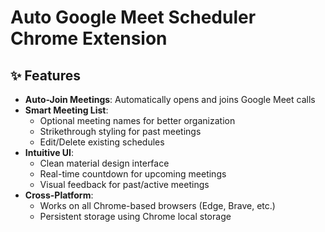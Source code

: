 # Auto Google Meet Scheduler Chrome Extension

## ✨ Features

- **Auto-Join Meetings**: Automatically opens and joins Google Meet calls
- **Smart Meeting List**:
  - Optional meeting names for better organization
  - Strikethrough styling for past meetings
  - Edit/Delete existing schedules
- **Intuitive UI**:
  - Clean material design interface
  - Real-time countdown for upcoming meetings
  - Visual feedback for past/active meetings
- **Cross-Platform**:
  - Works on all Chrome-based browsers (Edge, Brave, etc.)
  - Persistent storage using Chrome local storage
